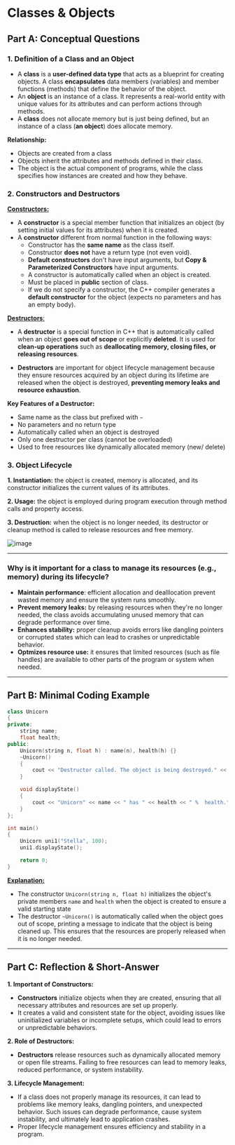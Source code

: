 # Classes & Objects

## Part A: Conceptual Questions

### 1. Definition of a Class and an Object
- A **class** is a **user-defined data type** that acts as a blueprint for creating objects. A class **encapsulates** data members (variables) and member functions (methods) that define the behavior of the object.
- An **object** is an instance of a class. It represents a real-world entity with unique values for its attributes and can perform actions through methods.
- A **class** does not allocate memory but is just being defined, but an instance of a class (**an object**) does allocate memory.
  
**Relationship:**
- Objects are created from a class
- Objects inherit the attributes and methods defined in their class.
- The object is the actual component of programs, while the class specifies how instances are created and how they behave.

### 2. Constructors and Destructors
<ins>**Constructors:**
- A **constructor** is a special member function that initializes an object (by setting initial values for its attributes) when it is created.
- A **constructor** different from normal function in the following ways:
   - Constructor has the **same name** as the class itself.
   - Constructor **does not** have a return type (not even void).
   - **Default constructors** don't have input arguments, but **Copy & Parameterized Constructors** have input arguments.
   - A constructor is automatically called when an object is created.
   - Must be placed in **public** section of class.
   - If we do not specify a constructor, the C++ compiler generates a **default constructor** for the object (expects no parameters and has an empty body).
 
<ins>**Destructors**:
- A **destructor** is a special function in C++ that is automatically called when an object **goes out of scope** or explicitly **deleted**. It is used for **clean-up operations** such as **deallocating memory, closing files, or releasing resources**.
  
- **Destructors** are important for object lifecycle management because they ensure resources acquired by an object during its lifetime are released when the object is destroyed, **preventing memory leaks and resource exhaustion**.

**Key Features of a Destructor:**
  - Same name as the class but prefixed with `~`
  - No parameters and no return type
  - Automatically called when an object is destroyed
  - Only one destructor per class (cannot be overloaded)
  - Used to free resources like dynamically allocated memory (new/ delete)

### 3. Object Lifecycle
**1. Instantiation:** the object is created, memory is allocated, and its constructor initializes the current values of its attributes. 

**2. Usage:** the object is employed during program execution through method calls and property access.

**3. Destruction:** when the object is no longer needed, its destructor or cleanup method is called to release resources and free memory. 

![image](https://media.geeksforgeeks.org/wp-content/cdn-uploads/20200827160616/FlowChartObjectLifeCycle1.png)

---

### Why is it important for a class to manage its resources (e.g., memory) during its lifecycle?
- **Maintain performance**: efficient allocation and dealllocation prevent wasted memory and ensure the system runs smoothly.
- **Prevent memory leaks:** by releasing resources when they're no longer needed, the class avoids accumulating unused memory that can degrade performance over time.
- **Enhances stability:** proper cleanup avoids errors like dangling pointers or corrupted states which can lead to crashes or unpredictable behavior.
- **Optmizes resource use:** it ensures that limited resources (such as file handles) are available to other parts of the program or system when needed.
---

## Part B: Minimal Coding Example

```c++
class Unicorn
{
private:
    string name;
    float health;
public:
    Unicorn(string n, float h) : name(n), health(h) {}
    ~Unicorn()
    {
        cout << "Destructor called. The object is being destroyed." << endl;
    }

    void displayState()
    {
        cout << "Unicorn" << name << " has " << health << " %  health." << endl;
    }
};

int main()
{
    Unicorn uni1("Stella", 100);
    uni1.displayState();

    return 0;
}
```
<ins>**Explanation:**
- The constructor `Unicorn(string n, float h)` initializes the object's private members `name` and `health` when the object is created to ensure a valid starting state
- The destructor `~Unicorn()` is automatically called when the object goes out of scope, printing a message to indicate that the object is being cleaned up. This ensures that the resources are properly released when it is no longer needed.
---

## Part C: Reflection & Short-Answer

**1. Important of Constructors:**
- **Constructors** initialize objects when they are created, ensuring that all necessary attributes and resources are set up properly.
- It creates a valid and consistent state for the object, avoiding issues like uninitialized variables or incomplete setups, which could lead to errors or unpredictable behaviors.

**2. Role of Destructors:**
- **Destructors** release resources such as dynamically allocated memory or open file streams. Failing to free resources can lead to memory leaks, reduced performance, or system instability.

**3. Lifecycle Management:**
- If a class does not properly manage its resources, it can lead to problems like memory leaks, dangling pointers, and unexpected behavior. Such issues can degrade performance, cause system instability, and ultimately lead to application crashes.
- Proper lifecycle management ensures efficiency and stability in a program.
